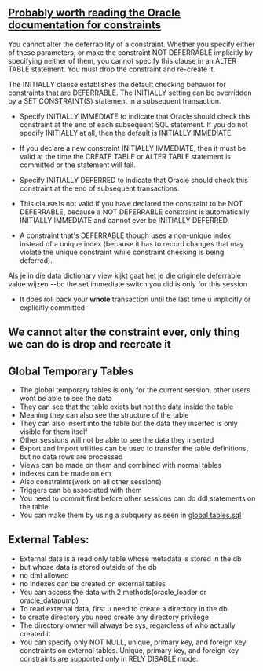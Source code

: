 ## [Probably worth reading the Oracle documentation for constraints](https://docs.oracle.com/en/database/oracle/oracle-database/19/sqlrf/constraint.html#GUID-1055EA97-BA6F-4764-A15F-1024FD5B6DFE)




You cannot alter the deferrability of a constraint. Whether you specify either of these parameters, or make the constraint NOT DEFERRABLE implicitly by specifying neither of them, you cannot specify this clause in an ALTER TABLE statement. You must drop the constraint and re-create it.



The INITIALLY clause establishes the default checking behavior for constraints that are DEFERRABLE. The INITIALLY setting can be overridden by a SET CONSTRAINT(S) statement in a subsequent transaction.

- Specify INITIALLY IMMEDIATE to indicate that Oracle should check this constraint at the end of each subsequent SQL statement. If you do not specify INITIALLY at all, then the default is INITIALLY IMMEDIATE.

- If you declare a new constraint INITIALLY IMMEDIATE, then it must be valid at the time the CREATE TABLE or ALTER TABLE statement is committed or the statement will fail.

- Specify INITIALLY DEFERRED to indicate that Oracle should check this constraint at the end of subsequent transactions.

- This clause is not valid if you have declared the constraint to be NOT DEFERRABLE, because a NOT DEFERRABLE constraint is automatically INITIALLY IMMEDIATE and cannot ever be INITIALLY DEFERRED.

- A constraint that's DEFERRABLE though uses a non-unique index instead of a unique index (because it has to record changes that may violate the unique constraint while constraint checking is being deferred).


Als je in die data dictionary view kijkt gaat het je die originele deferrable value wijzen
--bc the set immediate switch you did is only for this session


- It does roll back your **whole** transaction until the last time u implicitly or explicitly committed


## We cannot alter the constraint **ever**, only thing we can do is drop and recreate it


## Global Temporary Tables

- The global temporary tables is only for the current session, other users wont be able to see the data
- They can see that the table exists but not the data inside the table
- Meaning they can also see the structure of the table
- They can also insert into the table but the data they inserted is only visible for them itself
- Other sessions will not be able to see the data they inserted
- Export and Import utilities can be used to transfer the table definitions, but no data rows are processed
- Views can be made on them and combined with normal tables
- indexes can be made on em
- Also constraints(work on all other sessions)
- Triggers can be associated with them
- You need to commit first before other sessions can do ddl statements on the table
- You can make them by using a subquery as seen in [global tables.sql](<global tables.sql>)


## External Tables:
- External data is a read only table whose metadata is stored in the db
- but whose data is stored outside of the db
- no dml allowed
- no indexes can be created on external tables
- You can access the data with 2 methods(oracle_loader or oracle_datapump)
- To read external data, first u need to create a directory in the db
- to create directory you need create any directory privilege
- The directory owner will always be sys, regardless of who actually created it
- You can specify only NOT NULL, unique, primary key, and foreign key constraints on external tables. Unique, primary key, and foreign key constraints are supported only in RELY DISABLE mode.